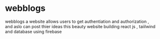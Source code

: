 # webblogs
 webblogs a website allows users to get authentiation and authorization ,  and aslo can post thier ideas this beauty website building react js , taiilwind and database using firebase
